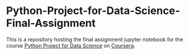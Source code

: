 # Python-Project-for-Data-Science-Final-Assignment
This is a repository hosting the final assignment jupyter notebook for the course [Python Project for Data Science](https://www.coursera.org/learn/python-project-for-data-science/home/welcome) on
[Coursera](https://www.coursera.org).
